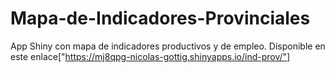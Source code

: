 # Mapa-de-Indicadores-Provinciales
App Shiny con mapa de indicadores productivos y de empleo. Disponible en este enlace["https://mj8qpg-nicolas-gottig.shinyapps.io/ind-prov/"]

